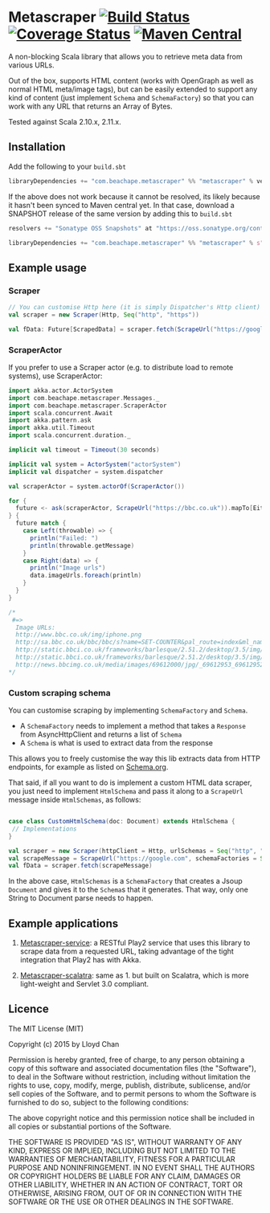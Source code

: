 # Metascraper [![Build Status](https://travis-ci.org/lloydmeta/metascraper.svg?branch=master)](https://travis-ci.org/lloydmeta/metascraper) [![Coverage Status](https://coveralls.io/repos/lloydmeta/metascraper/badge.svg?branch=master)](https://coveralls.io/r/lloydmeta/metascraper?branch=master) [![Maven Central](https://maven-badges.herokuapp.com/maven-central/com.beachape.metascraper/metascraper_2.11/badge.svg)](https://maven-badges.herokuapp.com/maven-central/com.beachape.metascraper/metascraper_2.11)

A non-blocking Scala library that allows you to retrieve meta data from various URLs.

Out of the box, supports HTML content (works with OpenGraph as well as normal HTML meta/image tags), but can be easily extended to
support any kind of content (just implement `Schema` and `SchemaFactory`) so that you can work with any URL that returns an Array of Bytes.

Tested against Scala 2.10.x, 2.11.x.

## Installation

Add the following to your `build.sbt`

```scala
libraryDependencies += "com.beachape.metascraper" %% "metascraper" % version
```

If the above does not work because it cannot be resolved, its likely because it hasn't been synced to Maven central yet.
In that case, download a SNAPSHOT release of the same version by adding this to `build.sbt`

```scala
resolvers += "Sonatype OSS Snapshots" at "https://oss.sonatype.org/content/repositories/snapshots"

libraryDependencies += "com.beachape.metascraper" %% "metascraper" % s"$version-SNAPSHOT"
```

## Example usage

### Scraper

```Scala
// You can customise Http here (it is simply Dispatcher's Http client)
val scraper = new Scraper(Http, Seq("http", "https"))

val fData: Future[ScrapedData] = scraper.fetch(ScrapeUrl("https://google.com"))

```

### ScraperActor

If you prefer to use a Scraper actor (e.g. to distribute load to remote systems), use ScraperActor:

```scala
import akka.actor.ActorSystem
import com.beachape.metascraper.Messages._
import com.beachape.metascraper.ScraperActor
import scala.concurrent.Await
import akka.pattern.ask
import akka.util.Timeout
import scala.concurrent.duration._

implicit val timeout = Timeout(30 seconds)

implicit val system = ActorSystem("actorSystem")
implicit val dispatcher = system.dispatcher

val scraperActor = system.actorOf(ScraperActor())

for {
  future <- ask(scraperActor, ScrapeUrl("https://bbc.co.uk")).mapTo[Either[Throwable,ScrapedData]]
} {
  future match {
    case Left(throwable) => {
      println("Failed: ")
      println(throwable.getMessage)
    }
    case Right(data) => {
      println("Image urls")
      data.imageUrls.foreach(println)
    }
  }
}

/*
 #=>
  Image URLs:
  http://www.bbc.co.uk/img/iphone.png
  http://sa.bbc.co.uk/bbc/bbc/s?name=SET-COUNTER&pal_route=index&ml_name=barlesque&app_type=web&language=en-GB&ml_version=0.16.1&pal_webapp=wwhp&blq_s=3.5&blq_r=3.5&blq_v=default-worldwide
  http://static.bbci.co.uk/frameworks/barlesque/2.51.2/desktop/3.5/img/blq-blocks_grey_alpha.png
  http://static.bbci.co.uk/frameworks/barlesque/2.51.2/desktop/3.5/img/blq-search_grey_alpha.png
  http://news.bbcimg.co.uk/media/images/69612000/jpg/_69612953_69612952.jpg
*/
```

### Custom scraping schema

You can customise scraping by implementing `SchemaFactory` and `Schema`.

- A `SchemaFactory` needs to implement a method that takes a `Response` from AsyncHttpClient and returns a list of `Schema`
- A `Schema` is what is used to extract data from the response

This allows you to freely customise the way this lib extracts data from HTTP endpoints, for example as listed on [Schema.org](https://schema.org/).

That said, if all you want to do is implement a custom HTML data scraper, you just need to implement `HtmlSchema`
and pass it along to a `ScrapeUrl` message inside `HtmlSchemas`, as follows:

```scala

case class CustomHtmlSchema(doc: Document) extends HtmlSchema {
 // Implementations
}

val scraper = new Scraper(httpClient = Http, urlSchemas = Seq("http", "https"))
val scrapeMessage = ScrapeUrl("https://google.com", schemaFactories = Seq(HtmlSchemas(OpenGraph, CustomHtmlSchema, NormalPage)) )
val fData = scraper.fetch(scrapeMessage)
```

In the above case, `HtmlSchemas` is a `SchemaFactory` that creates a Jsoup `Document` and gives it to the `Schema`s that
it generates. That way, only one String to Document parse needs to happen.


## Example applications

1. [Metascraper-service](https://github.com/lloydmeta/metascraper-service): a RESTful Play2 service that uses this library to scrape data from a requested URL, taking advantage of the tight integration that Play2 has with Akka.

2. [Metascraper-scalatra](https://github.com/lloydmeta/metascraper-scalatra): same as 1. but built on Scalatra, which is more light-weight and Servlet 3.0 compliant.

## Licence

The MIT License (MIT)

Copyright (c) 2015 by Lloyd Chan

Permission is hereby granted, free of charge, to any person obtaining a copy
of this software and associated documentation files (the "Software"), to deal
in the Software without restriction, including without limitation the rights
to use, copy, modify, merge, publish, distribute, sublicense, and/or sell
copies of the Software, and to permit persons to whom the Software is
furnished to do so, subject to the following conditions:

The above copyright notice and this permission notice shall be included in
all copies or substantial portions of the Software.

THE SOFTWARE IS PROVIDED "AS IS", WITHOUT WARRANTY OF ANY KIND, EXPRESS OR
IMPLIED, INCLUDING BUT NOT LIMITED TO THE WARRANTIES OF MERCHANTABILITY,
FITNESS FOR A PARTICULAR PURPOSE AND NONINFRINGEMENT. IN NO EVENT SHALL THE
AUTHORS OR COPYRIGHT HOLDERS BE LIABLE FOR ANY CLAIM, DAMAGES OR OTHER
LIABILITY, WHETHER IN AN ACTION OF CONTRACT, TORT OR OTHERWISE, ARISING FROM,
OUT OF OR IN CONNECTION WITH THE SOFTWARE OR THE USE OR OTHER DEALINGS IN
THE SOFTWARE.
